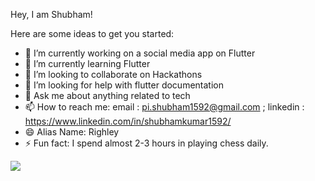 Hey, I am Shubham!

Here are some ideas to get you started:

- 🔭 I’m currently working on a social media app on Flutter
- 🌱 I’m currently learning Flutter
- 👯 I’m looking to collaborate on Hackathons
- 🤔 I’m looking for help with flutter documentation
- 💬 Ask me about anything related to tech
- 📫 How to reach me: email : pi.shubham1592@gmail.com ; linkedin : https://www.linkedin.com/in/shubhamkumar1592/
- 😄 Alias Name: Righley
- ⚡ Fun fact: I spend almost 2-3 hours in playing chess daily.


<img src="https://github-readme-stats.vercel.app/api?username=shubham1592&&show_icons=true&title_color=5dad2f&icon_color=436abf&text_color=daf7dc&bg_color=151515">
